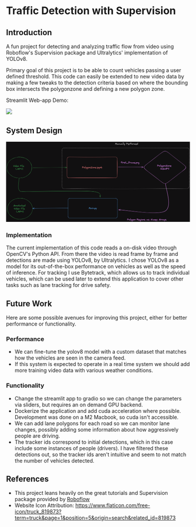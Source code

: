 # Traffic Detection with Supervision

## Introduction

A fun project for detecting and analyzing traffic flow from video using Roboflow's Supervision package and Ultralytics' implementation of YOLOv8.

Primary goal of this project is to be able to count vehicles passing a user defined threshold. This code can easily be extended to new video data by making a few tweaks to the detection criteria based on where the bounding box intersects the polygonzone and defining a new polygon zone. 

Streamlit Web-app Demo:

![](images/demo.gif)

## System Design

![](images/traffic-detection-code-flow.png)

### Implementation

The current implementation of this code reads a on-disk video through OpenCV's Python API. 
From there the video is read frame by frame and detections are made using YOLOv8, by Ultralytics. I chose YOLOv8 as a model for its out-of-the-box performance on vehicles as well as the speed of inference. For tracking I use Bytetrack, which allows us to track individual vehicles, which can be used later to extend this application to cover other tasks such as lane tracking for drive safety. 

## Future Work

Here are some possible avenues for improving this project, either for better performance or functionality. 

### Performance

- We can fine-tune the yolov8 model with a custom dataset that matches how the vehicles are seen in the camera feed. 
- If this system is expected to operate in a real time system we should add more training video data with various weather conditions.

### Functionality

- Change the streamlit app to gradio so we can change the parameters via sliders, but requires an on demand GPU backend. 
- Dockerize the application and add cuda acceleration where possible. Development was done on a M2 Macbook, so cuda isn't accessible. 
- We can add lane polygons for each road so we can monitor lane changes, possibly adding some information about how aggressively people are driving. 
- The tracker ids correspond to initial detections, which in this case include some instances of people (drivers). I have filtered these detections out, so the tracker ids aren't intuitive and seem to not match the number of vehicles detected. 

## References

- This project leans heavily on the great tutorials and Supervision package provided by [Roboflow](https://roboflow.com/)
- Website Icon Attribution: https://www.flaticon.com/free-icon/truck_819873?term=truck&page=1&position=5&origin=search&related_id=819873
